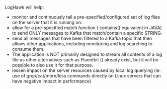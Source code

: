 LogHawk will help:
-	monitor and continuously tail a pre-specified/configured set of log files on the server that it is running on.
-	allow for a pre-specified match function ( contains() equivalent in JAVA) to send ONLY messages to Kafka that match/contain a specific STRING. 
-	send all messages that have been filtered to a Kafka topic that then allows other applications, including monitoring and log searching to consume them.
-	The application is NOT primarily designed to stream all contents of a log file as other alternatives such as Fluentbit () already exist, but it will be possible to also use it for that purpose.
-	lessen impact on the server resources caused by local log querying (ie. use of grep/cat/more/less commands directly on Linux servers that can have negative impact in performance)

